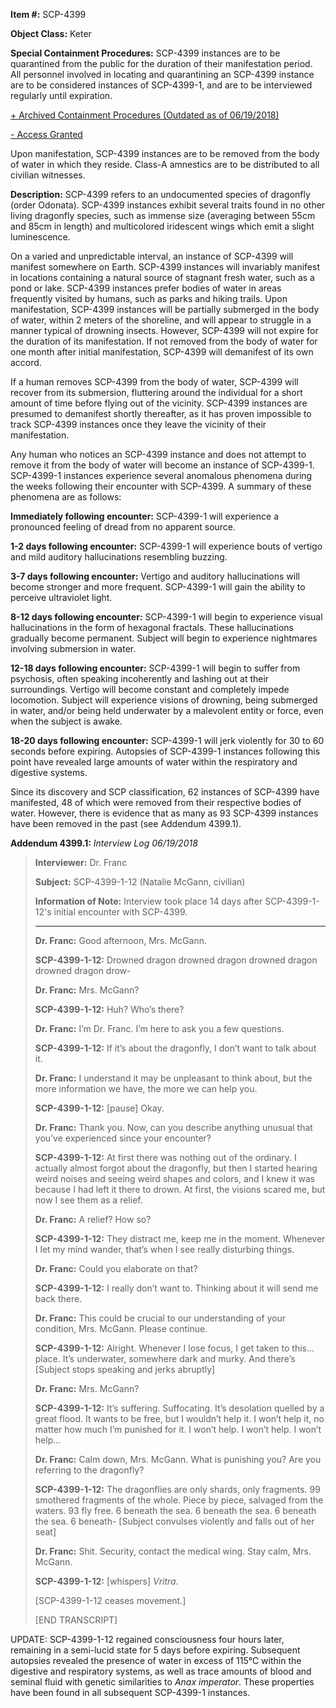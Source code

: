 **Item #:** SCP-4399

**Object Class:** Keter

**Special Containment Procedures:** SCP-4399 instances are to be quarantined from the public for the duration of their manifestation period. All personnel involved in locating and quarantining an SCP-4399 instance are to be considered instances of SCP-4399-1, and are to be interviewed regularly until expiration.

[+ Archived Containment Procedures (Outdated as of 06/19/2018)](javascript:;)

[\- Access Granted](javascript:;)

Upon manifestation, SCP-4399 instances are to be removed from the body of water in which they reside. Class-A amnestics are to be distributed to all civilian witnesses.

**Description:** SCP-4399 refers to an undocumented species of dragonfly (order Odonata). SCP-4399 instances exhibit several traits found in no other living dragonfly species, such as immense size (averaging between 55cm and 85cm in length) and multicolored iridescent wings which emit a slight luminescence.

On a varied and unpredictable interval, an instance of SCP-4399 will manifest somewhere on Earth. SCP-4399 instances will invariably manifest in locations containing a natural source of stagnant fresh water, such as a pond or lake. SCP-4399 instances prefer bodies of water in areas frequently visited by humans, such as parks and hiking trails. Upon manifestation, SCP-4399 instances will be partially submerged in the body of water, within 2 meters of the shoreline, and will appear to struggle in a manner typical of drowning insects. However, SCP-4399 will not expire for the duration of its manifestation. If not removed from the body of water for one month after initial manifestation, SCP-4399 will demanifest of its own accord.

If a human removes SCP-4399 from the body of water, SCP-4399 will recover from its submersion, fluttering around the individual for a short amount of time before flying out of the vicinity. SCP-4399 instances are presumed to demanifest shortly thereafter, as it has proven impossible to track SCP-4399 instances once they leave the vicinity of their manifestation.

Any human who notices an SCP-4399 instance and does not attempt to remove it from the body of water will become an instance of SCP-4399-1. SCP-4399-1 instances experience several anomalous phenomena during the weeks following their encounter with SCP-4399. A summary of these phenomena are as follows:

**Immediately following encounter:** SCP-4399-1 will experience a pronounced feeling of dread from no apparent source.

**1-2 days following encounter:** SCP-4399-1 will experience bouts of vertigo and mild auditory hallucinations resembling buzzing.

**3-7 days following encounter:** Vertigo and auditory hallucinations will become stronger and more frequent. SCP-4399-1 will gain the ability to perceive ultraviolet light.

**8-12 days following encounter:** SCP-4399-1 will begin to experience visual hallucinations in the form of hexagonal fractals. These hallucinations gradually become permanent. Subject will begin to experience nightmares involving submersion in water.

**12-18 days following encounter:** SCP-4399-1 will begin to suffer from psychosis, often speaking incoherently and lashing out at their surroundings. Vertigo will become constant and completely impede locomotion. Subject will experience visions of drowning, being submerged in water, and/or being held underwater by a malevolent entity or force, even when the subject is awake.

**18-20 days following encounter:** SCP-4399-1 will jerk violently for 30 to 60 seconds before expiring. Autopsies of SCP-4399-1 instances following this point have revealed large amounts of water within the respiratory and digestive systems.

Since its discovery and SCP classification, 62 instances of SCP-4399 have manifested, 48 of which were removed from their respective bodies of water. However, there is evidence that as many as 93 SCP-4399 instances have been removed in the past (see Addendum 4399.1).

**Addendum 4399.1:** _Interview Log 06/19/2018_

> **Interviewer:** Dr. Franc
> 
> **Subject:** SCP-4399-1-12 (Natalie McGann, civilian)
> 
> **Information of Note:** Interview took place 14 days after SCP-4399-1-12's initial encounter with SCP-4399.
> 
> * * *
> 
> **Dr. Franc:** Good afternoon, Mrs. McGann.
> 
> **SCP-4399-1-12:** Drowned dragon drowned dragon drowned dragon drowned dragon drow-
> 
> **Dr. Franc:** Mrs. McGann?
> 
> **SCP-4399-1-12:** Huh? Who’s there?
> 
> **Dr. Franc:** I’m Dr. Franc. I’m here to ask you a few questions.
> 
> **SCP-4399-1-12:** If it’s about the dragonfly, I don’t want to talk about it.
> 
> **Dr. Franc:** I understand it may be unpleasant to think about, but the more information we have, the more we can help you.
> 
> **SCP-4399-1-12:** \[pause\] Okay.
> 
> **Dr. Franc:** Thank you. Now, can you describe anything unusual that you’ve experienced since your encounter?
> 
> **SCP-4399-1-12:** At first there was nothing out of the ordinary. I actually almost forgot about the dragonfly, but then I started hearing weird noises and seeing weird shapes and colors, and I knew it was because I had left it there to drown. At first, the visions scared me, but now I see them as a relief.
> 
> **Dr. Franc:** A relief? How so?
> 
> **SCP-4399-1-12:** They distract me, keep me in the moment. Whenever I let my mind wander, that’s when I see really disturbing things.
> 
> **Dr. Franc:** Could you elaborate on that?
> 
> **SCP-4399-1-12:** I really don’t want to. Thinking about it will send me back there.
> 
> **Dr. Franc:** This could be crucial to our understanding of your condition, Mrs. McGann. Please continue.
> 
> **SCP-4399-1-12:** Alright. Whenever I lose focus, I get taken to this… place. It’s underwater, somewhere dark and murky. And there’s \[Subject stops speaking and jerks abruptly\]
> 
> **Dr. Franc:** Mrs. McGann?
> 
> **SCP-4399-1-12:** It’s suffering. Suffocating. It’s desolation quelled by a great flood. It wants to be free, but I wouldn’t help it. I won’t help it, no matter how much I’m punished for it. I won’t help. I won’t help. I won’t help…
> 
> **Dr. Franc:** Calm down, Mrs. McGann. What is punishing you? Are you referring to the dragonfly?
> 
> **SCP-4399-1-12:** The dragonflies are only shards, only fragments. 99 smothered fragments of the whole. Piece by piece, salvaged from the waters. 93 fly free. 6 beneath the sea. 6 beneath the sea. 6 beneath the sea. 6 beneath- \[Subject convulses violently and falls out of her seat\]
> 
> **Dr. Franc:** Shit. Security, contact the medical wing. Stay calm, Mrs. McGann.
> 
> **SCP-4399-1-12:** \[whispers\] _Vritra._
> 
> \[SCP-4399-1-12 ceases movement.\]
> 
> \[END TRANSCRIPT\]

UPDATE: SCP-4399-1-12 regained consciousness four hours later, remaining in a semi-lucid state for 5 days before expiring. Subsequent autopsies revealed the presence of water in excess of 115°C within the digestive and respiratory systems, as well as trace amounts of blood and seminal fluid with genetic similarities to _Anax imperator_. These properties have been found in all subsequent SCP-4399-1 instances.
